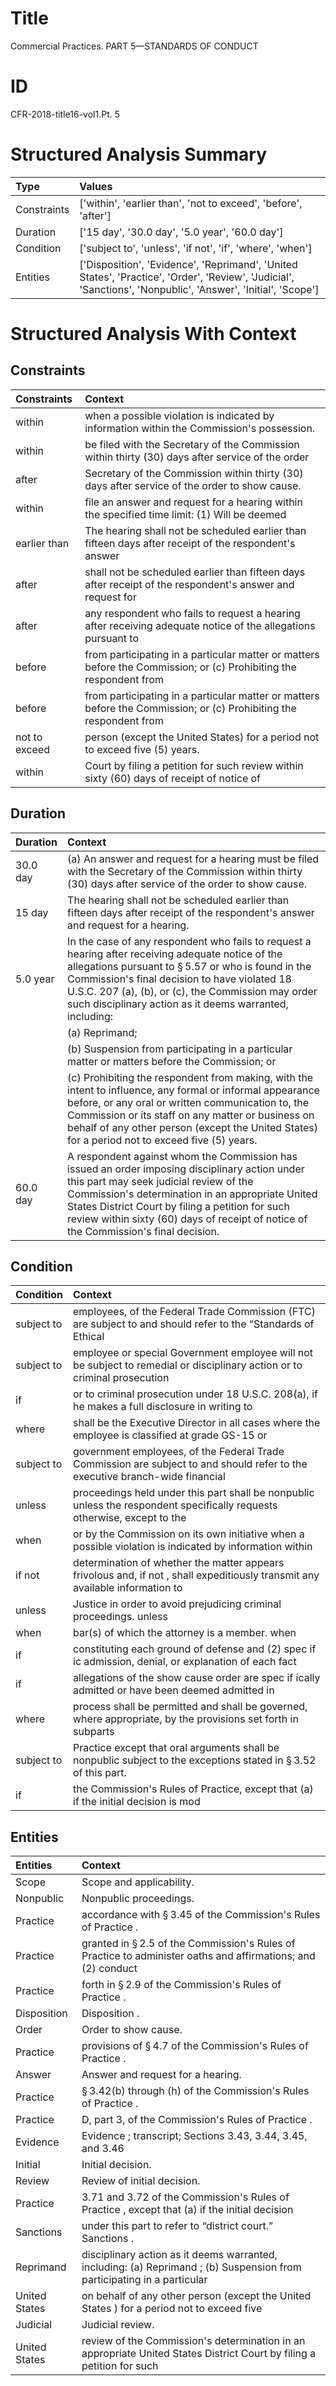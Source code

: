 # Title

 Commercial Practices. PART 5—STANDARDS OF CONDUCT


# ID

 CFR-2018-title16-vol1.Pt. 5


# Structured Analysis Summary

| Type        | Values                                                                                                                                                       |
|:------------|:-------------------------------------------------------------------------------------------------------------------------------------------------------------|
| Constraints | ['within', 'earlier than', 'not to exceed', 'before', 'after']                                                                                               |
| Duration    | ['15 day', '30.0 day', '5.0 year', '60.0 day']                                                                                                               |
| Condition   | ['subject to', 'unless', 'if not', 'if', 'where', 'when']                                                                                                    |
| Entities    | ['Disposition', 'Evidence', 'Reprimand', 'United States', 'Practice', 'Order', 'Review', 'Judicial', 'Sanctions', 'Nonpublic', 'Answer', 'Initial', 'Scope'] |


# Structured Analysis With Context

 


## Constraints

| Constraints   | Context                                                                                                            |
|:--------------|:-------------------------------------------------------------------------------------------------------------------|
| within        | when a possible violation is indicated by information within  the Commission's possession.                         |
| within        | be filed with the Secretary of the Commission within thirty (30) days after service of the order                   |
| after         | Secretary of the Commission within thirty (30) days after  service of the order to show cause.                     |
| within        | file an answer and request for a hearing within the specified time limit: (1) Will be deemed                       |
| earlier than  | The hearing shall not be scheduled  earlier than fifteen days after receipt of the respondent's answer             |
| after         | shall not be scheduled earlier than fifteen days after receipt of the respondent's answer and request for          |
| after         | any respondent who fails to request a hearing after receiving adequate notice of the allegations pursuant to       |
| before        | from participating in a particular matter or matters before the Commission; or (c) Prohibiting the respondent from |
| before        | from participating in a particular matter or matters before the Commission; or (c) Prohibiting the respondent from |
| not to exceed | person (except the United States) for a period not to exceed  five (5) years.                                      |
| within        | Court by filing a petition for such review within sixty (60) days of receipt of notice of                          |


## Duration

| Duration   | Context                                                                                                                                                                                                                                                                                                                                  |
|:-----------|:-----------------------------------------------------------------------------------------------------------------------------------------------------------------------------------------------------------------------------------------------------------------------------------------------------------------------------------------|
| 30.0 day   | (a) An answer and request for a hearing must be filed with the Secretary of the Commission within thirty (30) days after service of the order to show cause.                                                                                                                                                                             |
| 15 day     | The hearing shall not be scheduled earlier than fifteen days after receipt of the respondent's answer and request for a hearing.                                                                                                                                                                                                         |
| 5.0 year   | In the case of any respondent who fails to request a hearing after receiving adequate notice of the allegations pursuant to &#167;&#8201;5.57 or who is found in the Commission's final decision to have violated 18 U.S.C. 207 (a), (b), or (c), the Commission may order such disciplinary action as it deems warranted, including:    |
|            |               (a) Reprimand;                                                                                                                                                                                                                                                                                                             |
|            |               (b) Suspension from participating in a particular matter or matters before the Commission; or                                                                                                                                                                                                                              |
|            |               (c) Prohibiting the respondent from making, with the intent to influence, any formal or informal appearance before, or any oral or written communication to, the Commission or its staff on any matter or business on behalf of any other person (except the United States) for a period not to exceed five (5) years.     |
| 60.0 day   | A respondent against whom the Commission has issued an order imposing disciplinary action under this part may seek judicial review of the Commission's determination in an appropriate United States District Court by filing a petition for such review within sixty (60) days of receipt of notice of the Commission's final decision. |


## Condition

| Condition   | Context                                                                                                                       |
|:------------|:------------------------------------------------------------------------------------------------------------------------------|
| subject to  | employees, of the Federal Trade Commission (FTC) are subject to and should refer to the &#8220;Standards of Ethical           |
| subject to  | employee or special Government employee will not be subject to remedial or disciplinary action or to criminal prosecution     |
| if          | or to criminal prosecution under 18 U.S.C. 208(a), if he makes a full disclosure in writing to                                |
| where       | shall be the Executive Director in all cases where the employee is classified at grade GS-15 or                               |
| subject to  | government employees, of the Federal Trade Commission are subject to and should refer to the executive branch-wide financial  |
| unless      | proceedings held under this part shall be nonpublic unless the respondent specifically requests otherwise, except to the      |
| when        | or by the Commission on its own initiative when a possible violation is indicated by information within                       |
| if not      | determination of whether the matter appears frivolous and, if not , shall expeditiously transmit any available information to |
| unless      | Justice in order to avoid prejudicing criminal proceedings. unless                                                            |
| when        | bar(s) of which the attorney is a member. when                                                                                |
| if          | constituting each ground of defense and (2) spec if ic admission, denial, or explanation of each fact                         |
| if          | allegations of the show cause order are spec if ically admitted or have been deemed admitted in                               |
| where       | process shall be permitted and shall be governed, where appropriate, by the provisions set forth in subparts                  |
| subject to  | Practice except that oral arguments shall be nonpublic subject to  the exceptions stated in &#167;&#8201;3.52 of this part.   |
| if          | the Commission's Rules of Practice, except that (a) if  the initial decision is mod                                           |


## Entities

| Entities      | Context                                                                                                                 |
|:--------------|:------------------------------------------------------------------------------------------------------------------------|
| Scope         | Scope  and applicability.                                                                                               |
| Nonpublic     | Nonpublic  proceedings.                                                                                                 |
| Practice      | accordance with &#167;&#8201;3.45 of the Commission's Rules of Practice .                                               |
| Practice      | granted in &#167;&#8201;2.5 of the Commission's Rules of Practice to administer oaths and affirmations; and (2) conduct |
| Practice      | forth in &#167;&#8201;2.9 of the Commission's Rules of Practice .                                                       |
| Disposition   | Disposition .                                                                                                           |
| Order         | Order  to show cause.                                                                                                   |
| Practice      | provisions of &#167;&#8201;4.7 of the Commission's Rules of Practice .                                                  |
| Answer        | Answer  and request for a hearing.                                                                                      |
| Practice      | &#167;&#8201;3.42(b) through (h) of the Commission's Rules of Practice .                                                |
| Practice      | D, part 3, of the Commission's Rules of Practice .                                                                      |
| Evidence      | Evidence ; transcript; Sections 3.43, 3.44, 3.45, and 3.46                                                              |
| Initial       | Initial  decision.                                                                                                      |
| Review        | Review  of initial decision.                                                                                            |
| Practice      | 3.71 and 3.72 of the Commission's Rules of Practice , except that (a) if the initial decision                           |
| Sanctions     | under this part to refer to &#8220;district court.&#8221; Sanctions .                                                   |
| Reprimand     | disciplinary action as it deems warranted, including: (a) Reprimand ; (b) Suspension from participating in a particular |
| United States | on behalf of any other person (except the United States ) for a period not to exceed five                               |
| Judicial      | Judicial  review.                                                                                                       |
| United States | review of the Commission's determination in an appropriate United States District Court by filing a petition for such   |


